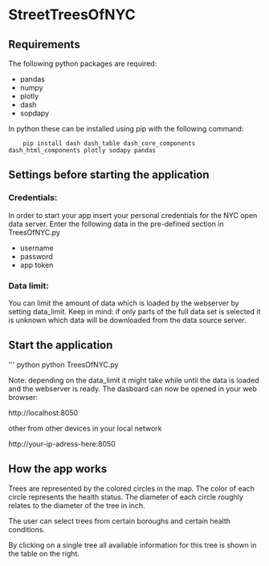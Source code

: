 # StreetTreesOfNYC

## Requirements

The following python packages are required:
 - pandas
 - numpy
 - plotly
 - dash
 - sopdapy
 
In python these can be installed using pip with the following command:
 
        pip install dash dash_table dash_core_components dash_html_components plotly sodapy pandas
 

## Settings before starting the application

### Credentials:

In order to start your app insert your personal credentials for the NYC open
data server. Enter the following data in the pre-defined section in TreesOfNYC.py
 - username
 - password
 - app token


### Data limit:

You can limit the amount of data which is loaded by the webserver by setting
data_limit. Keep in mind: if only parts of the full data set is selected it is unknown
which data will be downloaded from the data source server.


## Start the application 

''' python
python TreesOfNYC.py

Note: depending on the data_limit it might take while until the data is loaded 
and the webserver is ready. The dasboard can now be opened in your web browser:

http://localhost:8050

other from other devices in your local network

http://your-ip-adress-here:8050


## How the app works

Trees are represented by the colored circles in the map. The color of each
circle represents the health status. The diameter of each circle roughly 
relates to the diameter of the tree in inch. 

The user can select trees from certain boroughs and certain health conditions.

By clicking on a single tree all available information for this tree is shown
in the table on the right.


